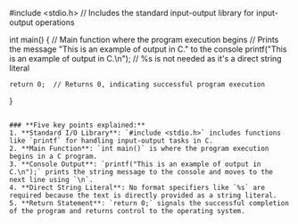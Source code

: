 
#include <stdio.h>  // Includes the standard input-output library for input-output operations

int main() {  // Main function where the program execution begins
    // Prints the message "This is an example of output in C." to the console
    printf("This is an example of output in C.\n");  // %s is not needed as it's a direct string literal

    return 0;  // Returns 0, indicating successful program execution
}
```

### **Five key points explained:**
1. **Standard I/O Library**: `#include <stdio.h>` includes functions like `printf` for handling input-output tasks in C.
2. **Main Function**: `int main()` is where the program execution begins in a C program.
3. **Console Output**: `printf("This is an example of output in C.\n");` prints the string message to the console and moves to the next line using `\n`.
4. **Direct String Literal**: No format specifiers like `%s` are required because the text is directly provided as a string literal.
5. **Return Statement**: `return 0;` signals the successful completion of the program and returns control to the operating system.
